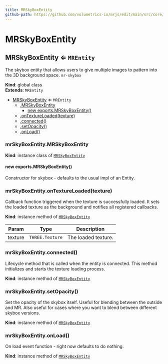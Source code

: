 ```yaml
---
title: MRSkyBoxEntity
github-path: https://github.com/volumetrics-io/mrjs/edit/main/src/core/entities/MRSkyBoxEntity.js
---
```

# MRSkyBoxEntity

<a name="MRSkyBoxEntity"></a>

## MRSkyBoxEntity ⇐ <code>MREntity</code>
The skybox entity that allows users to give multiple images to pattern into the 3D background space. `mr-skybox`

**Kind**: global class  
**Extends**: <code>MREntity</code>  

* [MRSkyBoxEntity](#MRSkyBoxEntity) ⇐ <code>MREntity</code>
    * [.MRSkyBoxEntity](#MRSkyBoxEntity+MRSkyBoxEntity)
        * [new exports.MRSkyBoxEntity()](#new_MRSkyBoxEntity+MRSkyBoxEntity_new)
    * [.onTextureLoaded(texture)](#MRSkyBoxEntity+onTextureLoaded)
    * [.connected()](#MRSkyBoxEntity+connected)
    * [.setOpacity()](#MRSkyBoxEntity+setOpacity)
    * [.onLoad()](#MRSkyBoxEntity+onLoad)

<a name="MRSkyBoxEntity+MRSkyBoxEntity"></a>

### mrSkyBoxEntity.MRSkyBoxEntity
**Kind**: instance class of [<code>MRSkyBoxEntity</code>](#MRSkyBoxEntity)  
<a name="new_MRSkyBoxEntity+MRSkyBoxEntity_new"></a>

#### new exports.MRSkyBoxEntity()
Constructor for skybox - defaults to the usual impl of an Entity.

<a name="MRSkyBoxEntity+onTextureLoaded"></a>

### mrSkyBoxEntity.onTextureLoaded(texture)
Callback function triggered when the texture is successfully loaded.
             It sets the loaded texture as the background and notifies all registered callbacks.

**Kind**: instance method of [<code>MRSkyBoxEntity</code>](#MRSkyBoxEntity)  

| Param | Type | Description |
| --- | --- | --- |
| texture | <code>THREE.Texture</code> | The loaded texture. |

<a name="MRSkyBoxEntity+connected"></a>

### mrSkyBoxEntity.connected()
Lifecycle method that is called when the entity is connected.
             This method initializes and starts the texture loading process.

**Kind**: instance method of [<code>MRSkyBoxEntity</code>](#MRSkyBoxEntity)  
<a name="MRSkyBoxEntity+setOpacity"></a>

### mrSkyBoxEntity.setOpacity()
Set the opacity of the skybox itself. Useful for blending between the outside and MR. Also
useful for cases where you want to blend between different skybox versions.

**Kind**: instance method of [<code>MRSkyBoxEntity</code>](#MRSkyBoxEntity)  
<a name="MRSkyBoxEntity+onLoad"></a>

### mrSkyBoxEntity.onLoad()
On load event function - right now defaults to do nothing.

**Kind**: instance method of [<code>MRSkyBoxEntity</code>](#MRSkyBoxEntity)  
